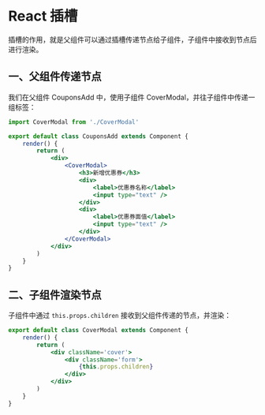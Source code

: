 # React 插槽

插槽的作用，就是父组件可以通过插槽传递节点给子组件，子组件中接收到节点后进行渲染。

## 一、父组件传递节点

我们在父组件 CouponsAdd 中，使用子组件 CoverModal，并往子组件中传递一组标签：

```jsx
import CoverModal from './CoverModal'

export default class CouponsAdd extends Component {
    render() {
        return (
            <div>
                <CoverModal>
                    <h3>新增优惠券</h3>
                    <div>
                        <label>优惠券名称</label>
                        <input type="text" />
                    </div>
                    <div>
                        <label>优惠券面值</label>
                        <input type="text" />
                    </div>
                </CoverModal>
            </div>
        )
    }
}
```

## 二、子组件渲染节点

子组件中通过 `this.props.children` 接收到父组件传递的节点，并渲染：

```jsx
export default class CoverModal extends Component {
    render() {
        return (
            <div className='cover'>
                <div className='form'>
                    {this.props.children}
                </div>
            </div>
        )
    }
}
```

